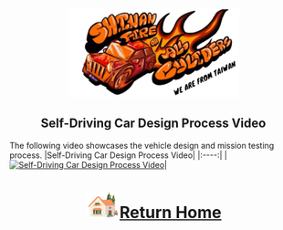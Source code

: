 <div align="center"><img src="../../other/img/logo.png" width="300" alt=" logo"></div>

## <div align="center">Self-Driving Car Design Process Video </div> 

The following video showcases the vehicle design and mission testing process.
   |Self-Driving Car Design Process Video|
   |:----:|
   |[![Self-Driving Car Design Process Video](./img/Open_Challenge_power_50_Full_width.jpg)](https:// "Self-Driving Car Design Process Video")|


# <div align="center">![HOME](../../other/img/Home.png)[Return Home](../../)</div>  


